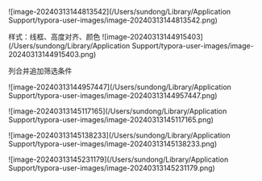 ![image-20240313144813542](/Users/sundong/Library/Application Support/typora-user-images/image-20240313144813542.png)

样式：线框、高度对齐、颜色
![image-20240313144915403](/Users/sundong/Library/Application Support/typora-user-images/image-20240313144915403.png)

列合并追加筛选条件

![image-20240313144957447](/Users/sundong/Library/Application Support/typora-user-images/image-20240313144957447.png)

![image-20240313145117165](/Users/sundong/Library/Application Support/typora-user-images/image-20240313145117165.png)

![image-20240313145138233](/Users/sundong/Library/Application Support/typora-user-images/image-20240313145138233.png)

![image-20240313145231179](/Users/sundong/Library/Application Support/typora-user-images/image-20240313145231179.png)

